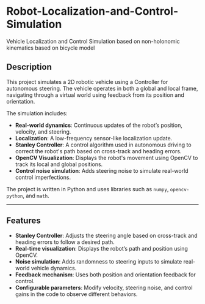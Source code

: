 # Robot-Localization-and-Control-Simulation
Vehicle Localization and Control Simulation based on non-holonomic kinematics based on bicycle model

## Description

This project simulates a 2D robotic vehicle using a Controller for autonomous steering. The vehicle operates in both a global and local frame, navigating through a virtual world using feedback from its position and orientation.

The simulation includes:
- **Real-world dynamics**: Continuous updates of the robot’s position, velocity, and steering.
- **Localization**: A low-frequency sensor-like localization update.
- **Stanley Controller**: A control algorithm used in autonomous driving to correct the robot's path based on cross-track and heading errors.
- **OpenCV Visualization**: Displays the robot's movement using OpenCV to track its local and global positions.
- **Control noise simulation**: Adds steering noise to simulate real-world control imperfections.

The project is written in Python and uses libraries such as `numpy`, `opencv-python`, and `math`.

---

## Features

- **Stanley Controller**: Adjusts the steering angle based on cross-track and heading errors to follow a desired path.
- **Real-time visualization**: Displays the robot’s path and position using OpenCV.
- **Noise simulation**: Adds randomness to steering inputs to simulate real-world vehicle dynamics.
- **Feedback mechanism**: Uses both position and orientation feedback for control.
- **Configurable parameters**: Modify velocity, steering noise, and control gains in the code to observe different behaviors.
